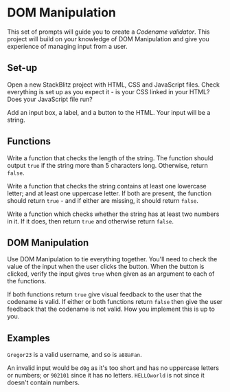 # DOM Manipulation

This set of prompts will guide you to create a _Codename validator_. This project will build on your knowledge of DOM Manipulation and give you experience of managing input from a user.

## Set-up

Open a new StackBlitz project with HTML, CSS and JavaScript files. Check everything is set up as you expect it - is your CSS linked in your HTML? Does your JavaScript file run?

Add an input box, a label, and a button to the HTML. Your input will be a string.

## Functions

Write a function that checks the length of the string. The function should output `true` if the string more than 5 characters long. Otherwise, return `false`.

Write a function that checks the string contains at least one lowercase letter; and at least one uppercase letter. If both are present, the function should return `true` - and if either are missing, it should return `false`.

Write a function which checks whether the string has at least two numbers in it. If it does, then return `true` and otherwise return `false`.

## DOM Manipulation

Use DOM Manipulation to tie everything together. You'll need to check the value of the input when the user clicks the button. When the button is clicked, verify the input gives `true` when given as an argument to each of the functions.

If both functions return `true` give visual feedback to the user that the codename is valid. If either or both functions return `false` then give the user feedback that the codename is not valid. How you implement this is up to you.

## Examples

`Gregor23` is a valid username, and so is `a88aFan`.

An invalid input would be `d0g` as it's too short and has no uppercase letters or numbers; or `902101` since it has no letters. `HELLOworld` is not since it doesn't contain numbers.
